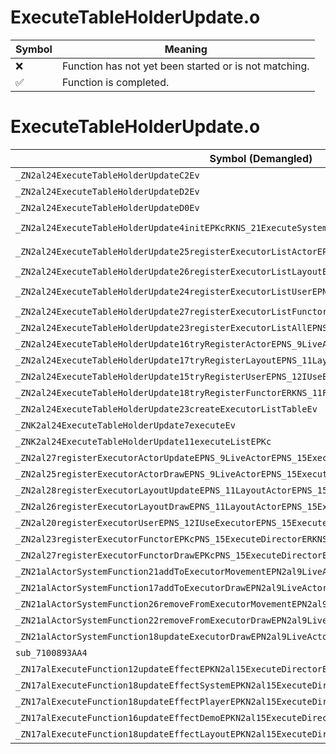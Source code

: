 # ExecuteTableHolderUpdate.o
| Symbol | Meaning 
| ------------- | ------------- 
| :x: | Function has not yet been started or is not matching. 
| :white_check_mark: | Function is completed. 


# ExecuteTableHolderUpdate.o
| Symbol (Demangled) | Symbol (Mangled) | Decompiled? |
| ------------- |  ------------- | ------------- |
| `_ZN2al24ExecuteTableHolderUpdateC2Ev` | `al::ExecuteTableHolderUpdate::ExecuteTableHolderUpdate(void)` | :white_check_mark: |
| `_ZN2al24ExecuteTableHolderUpdateD2Ev` | `al::ExecuteTableHolderUpdate::~ExecuteTableHolderUpdate()` | :white_check_mark: |
| `_ZN2al24ExecuteTableHolderUpdateD0Ev` | `al::ExecuteTableHolderUpdate::~ExecuteTableHolderUpdate()` | :white_check_mark: |
| `_ZN2al24ExecuteTableHolderUpdate4initEPKcRKNS_21ExecuteSystemInitInfoEPKNS_12ExecuteOrderEi` | `al::ExecuteTableHolderUpdate::init(char const*,al::ExecuteSystemInitInfo const&,al::ExecuteOrder const*,int)` | :white_check_mark: |
| `_ZN2al24ExecuteTableHolderUpdate25registerExecutorListActorEPNS_28ExecutorListActorExecuteBaseE` | `al::ExecuteTableHolderUpdate::registerExecutorListActor(al::ExecutorListActorExecuteBase *)` | :white_check_mark: |
| `_ZN2al24ExecuteTableHolderUpdate26registerExecutorListLayoutEPNS_24ExecutorListLayoutUpdateE` | `al::ExecuteTableHolderUpdate::registerExecutorListLayout(al::ExecutorListLayoutUpdate *)` | :white_check_mark: |
| `_ZN2al24ExecuteTableHolderUpdate24registerExecutorListUserEPNS_30ExecutorListIUseExecutorUpdateE` | `al::ExecuteTableHolderUpdate::registerExecutorListUser(al::ExecutorListIUseExecutorUpdate *)` | :white_check_mark: |
| `_ZN2al24ExecuteTableHolderUpdate27registerExecutorListFunctorEPNS_19ExecutorListFunctorE` | `al::ExecuteTableHolderUpdate::registerExecutorListFunctor(al::ExecutorListFunctor *)` | :white_check_mark: |
| `_ZN2al24ExecuteTableHolderUpdate23registerExecutorListAllEPNS_16ExecutorListBaseE` | `al::ExecuteTableHolderUpdate::registerExecutorListAll(al::ExecutorListBase *)` | :white_check_mark: |
| `_ZN2al24ExecuteTableHolderUpdate16tryRegisterActorEPNS_9LiveActorEPKc` | `al::ExecuteTableHolderUpdate::tryRegisterActor(al::LiveActor *,char const*)` | :white_check_mark: |
| `_ZN2al24ExecuteTableHolderUpdate17tryRegisterLayoutEPNS_11LayoutActorEPKc` | `al::ExecuteTableHolderUpdate::tryRegisterLayout(al::LayoutActor *,char const*)` | :white_check_mark: |
| `_ZN2al24ExecuteTableHolderUpdate15tryRegisterUserEPNS_12IUseExecutorEPKc` | `al::ExecuteTableHolderUpdate::tryRegisterUser(al::IUseExecutor *,char const*)` | :white_check_mark: |
| `_ZN2al24ExecuteTableHolderUpdate18tryRegisterFunctorERKNS_11FunctorBaseEPKc` | `al::ExecuteTableHolderUpdate::tryRegisterFunctor(al::FunctorBase const&,char const*)` | :white_check_mark: |
| `_ZN2al24ExecuteTableHolderUpdate23createExecutorListTableEv` | `al::ExecuteTableHolderUpdate::createExecutorListTable(void)` | :white_check_mark: |
| `_ZNK2al24ExecuteTableHolderUpdate7executeEv` | `al::ExecuteTableHolderUpdate::execute(void)const` | :white_check_mark: |
| `_ZNK2al24ExecuteTableHolderUpdate11executeListEPKc` | `al::ExecuteTableHolderUpdate::executeList(char const*)const` | :white_check_mark: |
| `_ZN2al27registerExecutorActorUpdateEPNS_9LiveActorEPNS_15ExecuteDirectorEPKc` | `al::registerExecutorActorUpdate(al::LiveActor *,al::ExecuteDirector *,char const*)` | :white_check_mark: |
| `_ZN2al25registerExecutorActorDrawEPNS_9LiveActorEPNS_15ExecuteDirectorEPKc` | `al::registerExecutorActorDraw(al::LiveActor *,al::ExecuteDirector *,char const*)` | :white_check_mark: |
| `_ZN2al28registerExecutorLayoutUpdateEPNS_11LayoutActorEPNS_15ExecuteDirectorEPKc` | `al::registerExecutorLayoutUpdate(al::LayoutActor *,al::ExecuteDirector *,char const*)` | :white_check_mark: |
| `_ZN2al26registerExecutorLayoutDrawEPNS_11LayoutActorEPNS_15ExecuteDirectorEPKc` | `al::registerExecutorLayoutDraw(al::LayoutActor *,al::ExecuteDirector *,char const*)` | :white_check_mark: |
| `_ZN2al20registerExecutorUserEPNS_12IUseExecutorEPNS_15ExecuteDirectorEPKc` | `al::registerExecutorUser(al::IUseExecutor *,al::ExecuteDirector *,char const*)` | :white_check_mark: |
| `_ZN2al23registerExecutorFunctorEPKcPNS_15ExecuteDirectorERKNS_11FunctorBaseE` | `al::registerExecutorFunctor(char const*,al::ExecuteDirector *,al::FunctorBase const&)` | :white_check_mark: |
| `_ZN2al27registerExecutorFunctorDrawEPKcPNS_15ExecuteDirectorERKNS_11FunctorBaseE` | `al::registerExecutorFunctorDraw(char const*,al::ExecuteDirector *,al::FunctorBase const&)` | :white_check_mark: |
| `_ZN21alActorSystemFunction21addToExecutorMovementEPN2al9LiveActorE` | `alActorSystemFunction::addToExecutorMovement(al::LiveActor *)` | :white_check_mark: |
| `_ZN21alActorSystemFunction17addToExecutorDrawEPN2al9LiveActorE` | `alActorSystemFunction::addToExecutorDraw(al::LiveActor *)` | :white_check_mark: |
| `_ZN21alActorSystemFunction26removeFromExecutorMovementEPN2al9LiveActorE` | `alActorSystemFunction::removeFromExecutorMovement(al::LiveActor *)` | :white_check_mark: |
| `_ZN21alActorSystemFunction22removeFromExecutorDrawEPN2al9LiveActorE` | `alActorSystemFunction::removeFromExecutorDraw(al::LiveActor *)` | :white_check_mark: |
| `_ZN21alActorSystemFunction18updateExecutorDrawEPN2al9LiveActorE` | `alActorSystemFunction::updateExecutorDraw(al::LiveActor *)` | :white_check_mark: |
| `sub_7100893AA4` | `` | :white_check_mark: |
| `_ZN17alExecuteFunction12updateEffectEPKN2al15ExecuteDirectorE` | `alExecuteFunction::updateEffect(al::ExecuteDirector const*)` | :white_check_mark: |
| `_ZN17alExecuteFunction18updateEffectSystemEPKN2al15ExecuteDirectorE` | `alExecuteFunction::updateEffectSystem(al::ExecuteDirector const*)` | :white_check_mark: |
| `_ZN17alExecuteFunction18updateEffectPlayerEPKN2al15ExecuteDirectorE` | `alExecuteFunction::updateEffectPlayer(al::ExecuteDirector const*)` | :white_check_mark: |
| `_ZN17alExecuteFunction16updateEffectDemoEPKN2al15ExecuteDirectorE` | `alExecuteFunction::updateEffectDemo(al::ExecuteDirector const*)` | :white_check_mark: |
| `_ZN17alExecuteFunction18updateEffectLayoutEPKN2al15ExecuteDirectorE` | `alExecuteFunction::updateEffectLayout(al::ExecuteDirector const*)` | :white_check_mark: |
